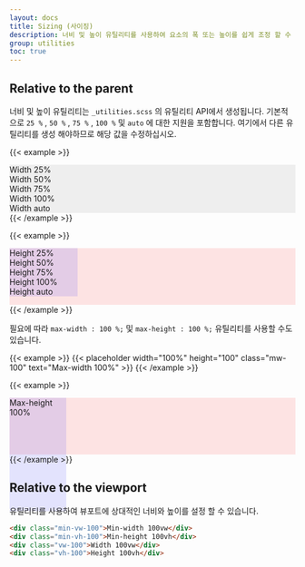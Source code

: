 ```yaml
---
layout: docs
title: Sizing (사이징)
description: 너비 및 높이 유틸리티를 사용하여 요소의 폭 또는 높이를 쉽게 조정 할 수 있습니다.
group: utilities
toc: true
---
```


## Relative to the parent

너비 및 높이 유틸리티는 `_utilities.scss` 의 유틸리티 API에서 생성됩니다. 기본적으로 `25 %` , `50 %` , `75 %` , `100 %` 및 `auto` 에 대한 지원을 포함합니다. 여기에서 다른 유틸리티를 생성 해야하므로 해당 값을 수정하십시오.

{{< example >}}
<div class="w-25 p-3" style="background-color: #eee;">Width 25%</div>
<div class="w-50 p-3" style="background-color: #eee;">Width 50%</div>
<div class="w-75 p-3" style="background-color: #eee;">Width 75%</div>
<div class="w-100 p-3" style="background-color: #eee;">Width 100%</div>
<div class="w-auto p-3" style="background-color: #eee;">Width auto</div>
{{< /example >}}

{{< example >}}
<div style="height: 100px; background-color: rgba(255,0,0,0.1);">
  <div class="h-25 d-inline-block" style="width: 120px; background-color: rgba(0,0,255,.1)">Height 25%</div>
  <div class="h-50 d-inline-block" style="width: 120px; background-color: rgba(0,0,255,.1)">Height 50%</div>
  <div class="h-75 d-inline-block" style="width: 120px; background-color: rgba(0,0,255,.1)">Height 75%</div>
  <div class="h-100 d-inline-block" style="width: 120px; background-color: rgba(0,0,255,.1)">Height 100%</div>
  <div class="h-auto d-inline-block" style="width: 120px; background-color: rgba(0,0,255,.1)">Height auto</div>
</div>
{{< /example >}}

필요에 따라 `max-width : 100 %;` 및 `max-height : 100 %;` 유틸리티를 사용할 수도 있습니다.

{{< example >}}
{{< placeholder width="100%" height="100" class="mw-100" text="Max-width 100%" >}}
{{< /example >}}

{{< example >}}
<div style="height: 100px; background-color: rgba(255,0,0,.1);">
  <div class="mh-100" style="width: 100px; height: 200px; background-color: rgba(0,0,255,.1);">Max-height 100%</div>
</div>
{{< /example >}}

## Relative to the viewport

유틸리티를 사용하여 뷰포트에 상대적인 너비와 높이를 설정 할 수 있습니다.

```html
<div class="min-vw-100">Min-width 100vw</div>
<div class="min-vh-100">Min-height 100vh</div>
<div class="vw-100">Width 100vw</div>
<div class="vh-100">Height 100vh</div>
```
